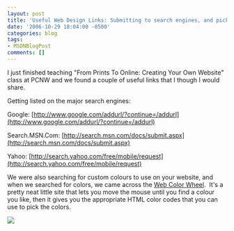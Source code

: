 ```yaml
---
layout: post
title: 'Useful Web Design Links: Submitting to search engines, and picking colors/colours'
date: '2006-10-29 18:04:00 -0500'
categories: blog
tags:
- MSDNBlogPost
comments: []
---
```


I just finished teaching "From Prints To Online: Creating Your Own Website" class at PCNW and we found a couple of useful links that I though I would share.

Getting listed on the major search engines:

Google: [http://www.google.com/addurl/?continue=/addurl](http://www.google.com/addurl/?continue=/addurl)

Search.MSN.Com: [http://search.msn.com/docs/submit.aspx](http://search.msn.com/docs/submit.aspx)

Yahoo: [http://search.yahoo.com/free/mobile/request](http://search.yahoo.com/free/mobile/request)

We were also searching for custom colours to use on your website, and when we searched for colors, we came across the [Web Color Wheel](http://www.ficml.org/jemimap/style/color/wheel.html).  It's a pretty neat little site that lets you move the mouse until you find a colour you like, then it gives you the appropriate HTML color codes that you can use to pick the colors.

![](http://blogs.msdn.com/aggbug.aspx?PostID=898711)